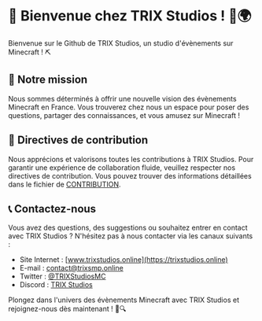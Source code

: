 # 👋 Bienvenue chez TRIX Studios ! 🤖🌍

Bienvenue sur le Github de TRIX Studios, un studio d'évènements sur Minecraft ! ⛏️

## 🎯 Notre mission

Nous sommes déterminés à offrir une nouvelle vision des évènements Minecraft en France. Vous trouverez chez nous un espace pour poser des questions, partager des connaissances, et vous amusez sur Minecraft !

## 📝 Directives de contribution

Nous apprécions et valorisons toutes les contributions à TRIX Studios. Pour garantir une expérience de collaboration fluide, veuillez respecter nos directives de contribution. Vous pouvez trouver des informations détaillées dans le fichier de [CONTRIBUTION](https://github.com/TROX-Studios/.github/blob/main/CONTRIBUTING.md).

## 📞 Contactez-nous

Vous avez des questions, des suggestions ou souhaitez entrer en contact avec TRIX Studios ? N'hésitez pas à nous contacter via les canaux suivants :

- Site Internet : [www.trixstudios.online](https://trixstudios.online)
- E-mail : contact@trixsmp.online
- Twitter : [@TRIXStudiosMC](https://twitter.com/TRIXStudiosMC)
- Discord : [TRIX Studios](https://discord.gg/jWDCMYEFvv)

Plongez dans l'univers des évènements Minecraft avec TRIX Studios et rejoignez-nous dès maintenant ! 🤗🔍
